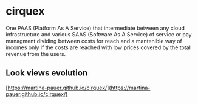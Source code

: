 # cirquex
One PAAS (Platform As A Service) that intermediate between any cloud infrastructure and various SAAS (Software As A Service) of service or pay managment dividing between costs for reach and a mantenible way of incomes only if the costs are reached with low prices covered by the total revenue from the users.
## Look views evolution
[https://martina-pauer.github.io/cirquex/](https://martina-pauer.github.io/cirquex/)
